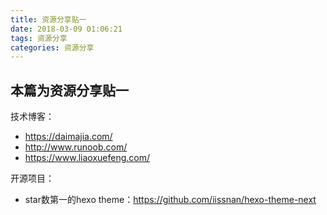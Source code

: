 ```yaml
---
title: 资源分享贴一
date: 2018-03-09 01:06:21
tags: 资源分享
categories: 资源分享
---
```

## 本篇为资源分享贴一


技术博客：

* https://daimajia.com/
* http://www.runoob.com/
* https://www.liaoxuefeng.com/


开源项目：

* star数第一的hexo theme：https://github.com/iissnan/hexo-theme-next
